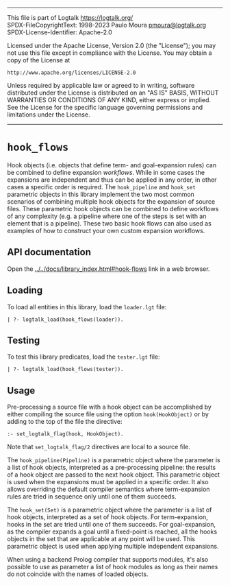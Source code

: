 ________________________________________________________________________

This file is part of Logtalk <https://logtalk.org/>  
SPDX-FileCopyrightText: 1998-2023 Paulo Moura <pmoura@logtalk.org>  
SPDX-License-Identifier: Apache-2.0

Licensed under the Apache License, Version 2.0 (the "License");
you may not use this file except in compliance with the License.
You may obtain a copy of the License at

    http://www.apache.org/licenses/LICENSE-2.0

Unless required by applicable law or agreed to in writing, software
distributed under the License is distributed on an "AS IS" BASIS,
WITHOUT WARRANTIES OR CONDITIONS OF ANY KIND, either express or implied.
See the License for the specific language governing permissions and
limitations under the License.
________________________________________________________________________


`hook_flows`
============

Hook objects (i.e. objects that define term- and goal-expansion rules)
can be combined to define expansion *workflows*. While in some cases
the expansions are independent and thus can be applied in any order,
in other cases a specific order is required. The `hook_pipeline` and
`hook_set` parametric objects in this library implement the two most
common scenarios of combining multiple hook objects for the expansion
of source files. These parametric hook objects can be combined to
define workflows of any complexity (e.g. a pipeline where one of the
steps is set with an element that is a pipeline). These two basic hook
flows can also used as examples of how to construct your own custom
expansion workflows.


API documentation
-----------------

Open the [../../docs/library_index.html#hook-flows](../../docs/library_index.html#hook-flows)
link in a web browser.


Loading
-------

To load all entities in this library, load the `loader.lgt` file:

	| ?- logtalk_load(hook_flows(loader)).


Testing
-------

To test this library predicates, load the `tester.lgt` file:

	| ?- logtalk_load(hook_flows(tester)).


Usage
-----

Pre-processing a source file with a hook object can be accomplished by either
compiling the source file using the option `hook(HookObject)` or by adding to
the top of the file the directive:

	:- set_logtalk_flag(hook, HookObject).

Note that `set_logtalk_flag/2` directives are local to a source file.

The `hook_pipeline(Pipeline)` is a parametric object where the parameter is a
list of hook objects, interpreted as a pre-processing pipeline: the results of
a hook object are passed to the next hook object. This parametric object is
used when the expansions must be applied in a specific order. It also allows
overriding the default compiler semantics where term-expansion rules are tried
in sequence only until one of them succeeds.

The `hook_set(Set)` is a parametric object where the parameter is a list of
hook objects, interpreted as a set of hook objects. For term-expansion, hooks
in the set are tried until one of them succeeds. For goal-expansion, as the
compiler expands a goal until a fixed-point is reached, all the hooks objects
in the set that are applicable at any point will be used. This parametric
object is used when applying multiple independent expansions.

When using a backend Prolog compiler that supports modules, it's also possible
to use as parameter a list of hook modules as long as their names do not
coincide with the names of loaded objects.
